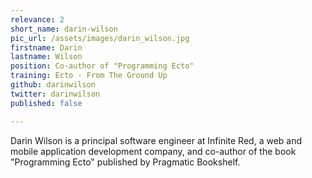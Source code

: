 ```yaml
---
relevance: 2
short_name: darin-wilson
pic_url: /assets/images/darin_wilson.jpg
firstname: Darin
lastname: Wilson
position: Co-author of "Programming Ecto"
training: Ecto - From The Ground Up
github: darinwilson
twitter: darinwilson
published: false

---
```

<p>Darin Wilson is a principal software engineer at Infinite Red, a web and mobile application development company, and co-author of the book "Programming Ecto" published by Pragmatic Bookshelf.</p>
